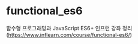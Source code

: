 # functional_es6
함수형 프로그래밍과 JavaScript ES6+ 인프런 강좌 정리 (https://www.inflearn.com/course/functional-es6/)